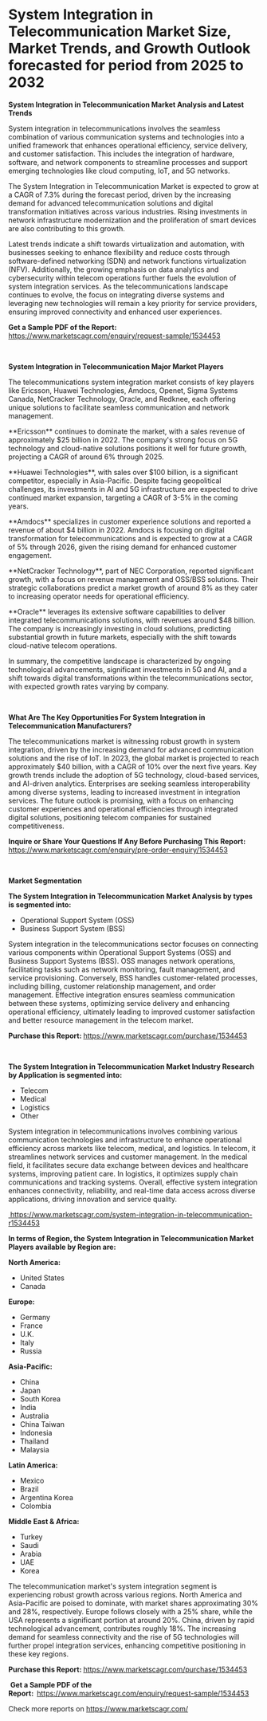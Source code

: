 <p><h1>System Integration in Telecommunication Market Size, Market Trends, and Growth Outlook forecasted for period from 2025 to 2032</h1></p><p><strong>System Integration in Telecommunication Market Analysis and Latest Trends</strong></p>
<p><p>System integration in telecommunications involves the seamless combination of various communication systems and technologies into a unified framework that enhances operational efficiency, service delivery, and customer satisfaction. This includes the integration of hardware, software, and network components to streamline processes and support emerging technologies like cloud computing, IoT, and 5G networks.</p><p>The System Integration in Telecommunication Market is expected to grow at a CAGR of 7.3% during the forecast period, driven by the increasing demand for advanced telecommunication solutions and digital transformation initiatives across various industries. Rising investments in network infrastructure modernization and the proliferation of smart devices are also contributing to this growth. </p><p>Latest trends indicate a shift towards virtualization and automation, with businesses seeking to enhance flexibility and reduce costs through software-defined networking (SDN) and network functions virtualization (NFV). Additionally, the growing emphasis on data analytics and cybersecurity within telecom operations further fuels the evolution of system integration services. As the telecommunications landscape continues to evolve, the focus on integrating diverse systems and leveraging new technologies will remain a key priority for service providers, ensuring improved connectivity and enhanced user experiences.</p></p>
<p><strong>Get a Sample PDF of the Report:&nbsp;</strong> <a href="https://www.marketscagr.com/enquiry/request-sample/1534453?utm_campaign=2940&utm_medium=2&utm_source=Github&utm_content=ia&utm_term=09032025&utm_id=system-integration-in-telecommunication">https://www.marketscagr.com/enquiry/request-sample/1534453</a></p>
<p>&nbsp;</p>
<p><strong>System Integration in Telecommunication Major Market Players</strong></p>
<p><p>The telecommunications system integration market consists of key players like Ericsson, Huawei Technologies, Amdocs, Openet, Sigma Systems Canada, NetCracker Technology, Oracle, and Redknee, each offering unique solutions to facilitate seamless communication and network management.</p><p>**Ericsson** continues to dominate the market, with a sales revenue of approximately $25 billion in 2022. The company's strong focus on 5G technology and cloud-native solutions positions it well for future growth, projecting a CAGR of around 6% through 2025.</p><p>**Huawei Technologies**, with sales over $100 billion, is a significant competitor, especially in Asia-Pacific. Despite facing geopolitical challenges, its investments in AI and 5G infrastructure are expected to drive continued market expansion, targeting a CAGR of 3-5% in the coming years.</p><p>**Amdocs** specializes in customer experience solutions and reported a revenue of about $4 billion in 2022. Amdocs is focusing on digital transformation for telecommunications and is expected to grow at a CAGR of 5% through 2026, given the rising demand for enhanced customer engagement.</p><p>**NetCracker Technology**, part of NEC Corporation, reported significant growth, with a focus on revenue management and OSS/BSS solutions. Their strategic collaborations predict a market growth of around 8% as they cater to increasing operator needs for operational efficiency.</p><p>**Oracle** leverages its extensive software capabilities to deliver integrated telecommunications solutions, with revenues around $48 billion. The company is increasingly investing in cloud solutions, predicting substantial growth in future markets, especially with the shift towards cloud-native telecom operations.</p><p>In summary, the competitive landscape is characterized by ongoing technological advancements, significant investments in 5G and AI, and a shift towards digital transformations within the telecommunications sector, with expected growth rates varying by company.</p></p>
<p>&nbsp;</p>
<p><strong>What Are The Key Opportunities For System Integration in Telecommunication Manufacturers?</strong></p>
<p><p>The telecommunications market is witnessing robust growth in system integration, driven by the increasing demand for advanced communication solutions and the rise of IoT. In 2023, the global market is projected to reach approximately $40 billion, with a CAGR of 10% over the next five years. Key growth trends include the adoption of 5G technology, cloud-based services, and AI-driven analytics. Enterprises are seeking seamless interoperability among diverse systems, leading to increased investment in integration services. The future outlook is promising, with a focus on enhancing customer experiences and operational efficiencies through integrated digital solutions, positioning telecom companies for sustained competitiveness.</p></p>
<p><strong>Inquire or Share Your Questions If Any Before Purchasing This Report:</strong> <a href="https://www.marketscagr.com/enquiry/pre-order-enquiry/1534453?utm_campaign=2940&utm_medium=2&utm_source=Github&utm_content=ia&utm_term=09032025&utm_id=system-integration-in-telecommunication">https://www.marketscagr.com/enquiry/pre-order-enquiry/1534453</a></p>
<p>&nbsp;</p>
<p><strong>Market Segmentation</strong></p>
<p><strong>The System Integration in Telecommunication Market Analysis by types is segmented into:</strong></p>
<p><ul><li>Operational Support System (OSS)</li><li>Business Support System (BSS)</li></ul></p>
<p><p>System integration in the telecommunications sector focuses on connecting various components within Operational Support Systems (OSS) and Business Support Systems (BSS). OSS manages network operations, facilitating tasks such as network monitoring, fault management, and service provisioning. Conversely, BSS handles customer-related processes, including billing, customer relationship management, and order management. Effective integration ensures seamless communication between these systems, optimizing service delivery and enhancing operational efficiency, ultimately leading to improved customer satisfaction and better resource management in the telecom market.</p></p>
<p><strong>Purchase this Report:&nbsp;</strong><a href="https://www.marketscagr.com/purchase/1534453?utm_campaign=2940&utm_medium=2&utm_source=Github&utm_content=ia&utm_term=09032025&utm_id=system-integration-in-telecommunication">https://www.marketscagr.com/purchase/1534453</a></p>
<p>&nbsp;</p>
<p><strong>The System Integration in Telecommunication Market Industry Research by Application is segmented into:</strong></p>
<p><ul><li>Telecom</li><li>Medical</li><li>Logistics</li><li>Other</li></ul></p>
<p><p>System integration in telecommunications involves combining various communication technologies and infrastructure to enhance operational efficiency across markets like telecom, medical, and logistics. In telecom, it streamlines network services and customer management. In the medical field, it facilitates secure data exchange between devices and healthcare systems, improving patient care. In logistics, it optimizes supply chain communications and tracking systems. Overall, effective system integration enhances connectivity, reliability, and real-time data access across diverse applications, driving innovation and service quality.</p></p>
<p><a href="https://www.marketscagr.com/system-integration-in-telecommunication-r1534453?utm_campaign=2940&utm_medium=2&utm_source=Github&utm_content=ia&utm_term=09032025&utm_id=system-integration-in-telecommunication">&nbsp;https://www.marketscagr.com/system-integration-in-telecommunication-r1534453</a></p>
<p><strong>In terms of Region, the System Integration in Telecommunication Market Players available by Region are:</strong></p>
<p>
    <p> <strong> North America: </strong>
        <ul>
            <li>United States</li>
            <li>Canada</li>
        </ul>
        </p> 
    <p> <strong> Europe: </strong>
        <ul>
            <li>Germany</li>
            <li>France</li>
            <li>U.K.</li>
            <li>Italy</li>
            <li>Russia</li>
        </ul>
        </p> 
    <p> <strong> Asia-Pacific: </strong>
        <ul>
            <li>China</li>
            <li>Japan</li>
            <li>South Korea</li>
            <li>India</li>
            <li>Australia</li>
            <li>China Taiwan</li>
            <li>Indonesia</li>
            <li>Thailand</li>
            <li>Malaysia</li>
        </ul>
        </p> 
    <p> <strong> Latin America: </strong>
        <ul>
            <li>Mexico</li>
            <li>Brazil</li>
            <li>Argentina Korea</li>
            <li>Colombia</li>
        </ul>
        </p> 
    <p> <strong> Middle East & Africa: </strong>
        <ul>
            <li>Turkey</li>
            <li>Saudi</li>
            <li>Arabia</li>
            <li>UAE</li>
            <li>Korea</li>
        </ul>
    </p>
    </p>
<p><p>The telecommunication market's system integration segment is experiencing robust growth across various regions. North America and Asia-Pacific are poised to dominate, with market shares approximating 30% and 28%, respectively. Europe follows closely with a 25% share, while the USA represents a significant portion at around 20%. China, driven by rapid technological advancement, contributes roughly 18%. The increasing demand for seamless connectivity and the rise of 5G technologies will further propel integration services, enhancing competitive positioning in these key regions.</p></p>
<p><strong>Purchase this Report: </strong><a href="https://www.marketscagr.com/purchase/1534453?utm_campaign=2940&utm_medium=2&utm_source=Github&utm_content=ia&utm_term=09032025&utm_id=system-integration-in-telecommunication">https://www.marketscagr.com/purchase/1534453</a></p>
<p>&nbsp;<strong>Get a Sample PDF of the Report:&nbsp;&nbsp;</strong><a href="https://www.marketscagr.com/enquiry/request-sample/1534453?utm_campaign=2940&utm_medium=2&utm_source=Github&utm_content=ia&utm_term=09032025&utm_id=system-integration-in-telecommunication">https://www.marketscagr.com/enquiry/request-sample/1534453</a></p>
<p><strong></strong></p>
<p>Check more reports on <a href="https://www.marketscagr.com/?utm_campaign=2940&utm_medium=2&utm_source=Github&utm_content=ia&utm_term=09032025&utm_id=system-integration-in-telecommunication">https://www.marketscagr.com/</a></p>